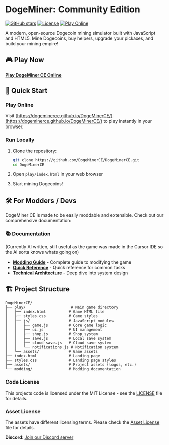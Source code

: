 # DogeMiner: Community Edition

[![GitHub stars](https://img.shields.io/github/stars/DogeMinerCE/DogeMinerCE?style=social)](https://github.com/DogeMinerCE/DogeMinerCE)
[![License](https://img.shields.io/badge/license-MIT-blue.svg)](LICENSE)
[![Play Online](https://img.shields.io/badge/play-online-green.svg)](https://dogeminerce.github.io/DogeMinerCE/)

A modern, open-source Dogecoin mining simulator built with JavaScript and HTML5. Mine Dogecoins, buy helpers, upgrade your pickaxes, and build your mining empire!

## 🎮 Play Now

**[Play DogeMiner CE Online](https://dogeminerce.github.io/DogeMinerCE/)**

## 🚀 Quick Start

### Play Online
Visit [https://dogeminerce.github.io/DogeMinerCE/](https://dogeminerce.github.io/DogeMinerCE/) to play instantly in your browser.

### Run Locally
1. Clone the repository:
   ```bash
   git clone https://github.com/DogeMinerCE/DogeMinerCE.git
   cd DogeMinerCE
   ```

2. Open `play/index.html` in your web browser
3. Start mining Dogecoins!

## 🛠️ For Modders / Devs

DogeMiner CE is made to be easily moddable and extensible. Check out our comprehensive documentation:

### 📚 Documentation 
(Currently AI written, still useful as the game was made in the Cursor IDE so the AI sorta knows whats going on)
- **[Modding Guide](modding/MODDING_GUIDE.md)** - Complete guide to modifying the game
- **[Quick Reference](modding/QUICK_MODDING_REFERENCE.md)** - Quick reference for common tasks
- **[Technical Architecture](modding/TECHNICAL_ARCHITECTURE.md)** - Deep dive into system design

## 🏗️ Project Structure

```
DogeMinerCE/
├── play/                    # Main game directory
│   ├── index.html          # Game HTML file
│   ├── styles.css          # Game styles
│   ├── js/                 # JavaScript modules
│   │   ├── game.js         # Core game logic
│   │   ├── ui.js           # UI management
│   │   ├── shop.js         # Shop system
│   │   ├── save.js         # Local save system
│   │   ├── cloud-save.js   # Cloud save system
│   │   └── notifications.js # Notification system
│   └── assets/             # Game assets
├── index.html              # Landing page
├── styles.css              # Landing page styles
├── assets/                 # Project assets (logos, etc.)
└── modding/                # Modding documentation
```
### Code License
This projects code is licensed under the MIT License - see the [LICENSE](LICENSE) file for details.

### Asset License
The assets have different licensing terms. Please check the [Asset License](Asset%20License) file for details.

**Discord**: [Join our Discord server](https://discord.gg/dogeminer)
